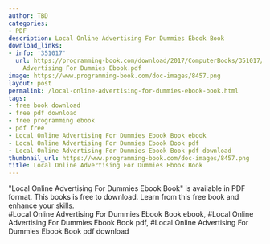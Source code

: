 ```yaml
---
author: TBD
categories:
- PDF
description: Local Online Advertising For Dummies Ebook Book
download_links:
- info: '351017'
  url: https://programming-book.com/download/2017/ComputerBooks/351017/Local Online
    Advertising For Dummies Ebook.pdf
image: https://www.programming-book.com/doc-images/8457.png
layout: post
permalink: /local-online-advertising-for-dummies-ebook-book.html
tags:
- free book download
- free pdf download
- free programming ebook
- pdf free
- Local Online Advertising For Dummies Ebook Book ebook
- Local Online Advertising For Dummies Ebook Book pdf
- Local Online Advertising For Dummies Ebook Book pdf download
thumbnail_url: https://www.programming-book.com/doc-images/8457.png
title: Local Online Advertising For Dummies Ebook Book
---
```


 
<div class="item-desc text-justify">
  "Local Online Advertising For Dummies Ebook Book" is available in PDF format. This books is free to download. Learn from this free book and enhance your skills.
  <br>
  #Local Online Advertising For Dummies Ebook Book ebook, #Local Online Advertising For Dummies Ebook Book pdf, #Local Online Advertising For Dummies Ebook Book pdf download
</div>